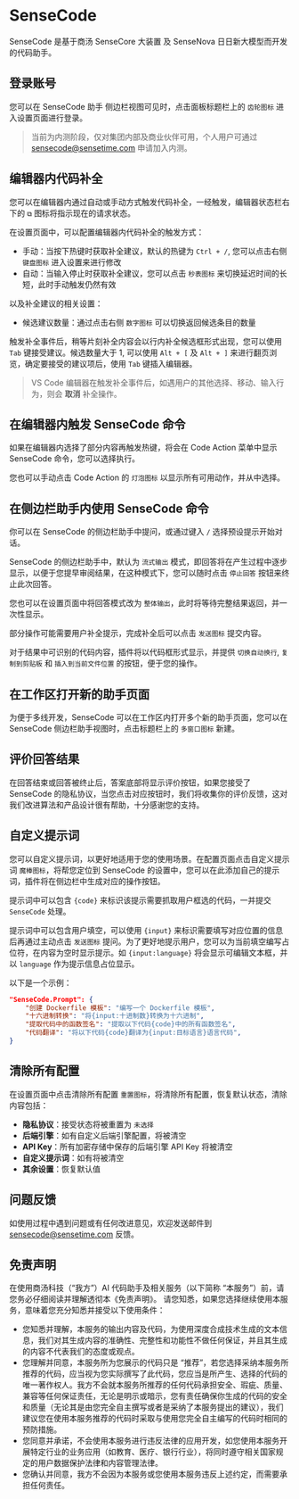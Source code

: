 # SenseCode

SenseCode 是基于商汤 SenseCore 大装置 及 SenseNova 日日新大模型而开发的代码助手。

## 登录账号

您可以在 SenseCode 助手 侧边栏视图可见时，点击面板标题栏上的 `齿轮图标` 进入设置页面进行登录。

> 当前为内测阶段，仅对集团内部及商业伙伴可用，个人用户可通过 <sensecode@sensetime.com> 申请加入内测。

## 编辑器内代码补全

您可以在编辑器内通过自动或手动方式触发代码补全，一经触发，编辑器状态栏右下的 `⧉` 图标将指示现在的请求状态。

在设置页面中，可以配置编辑器内代码补全的触发方式：

* 手动：当按下热键时获取补全建议，默认的热键为 `Ctrl + /`, 您可以点击右侧 `键盘图标` 进入设置来进行修改
* 自动：当输入停止时获取补全建议，您可以点击 `秒表图标` 来切换延迟时间的长短，此时手动触发仍然有效

以及补全建议的相关设置：

* 候选建议数量：通过点击右侧 `数字图标` 可以切换返回候选条目的数量

触发补全事件后，稍等片刻补全内容会以行内补全候选框形式出现，您可以使用 `Tab` 键接受建议。候选数量大于 1, 可以使用 `Alt + [` 及 `Alt + ]` 来进行翻页浏览，确定要接受的建议项后，使用 `Tab` 键插入编辑器。

> VS Code 编辑器在触发补全事件后，如遇用户的其他选择、移动、输入行为，则会 **取消** 补全操作。

## 在编辑器内触发 SenseCode 命令

如果在编辑器内选择了部分内容再触发热键，将会在 Code Action 菜单中显示 SenseCode 命令，您可以选择执行。

您也可以手动点击 Code Action 的 `灯泡图标` 以显示所有可用动作，并从中选择。

## 在侧边栏助手内使用 SenseCode 命令

你可以在 SenseCode 的侧边栏助手中提问，或通过键入 `/` 选择预设提示开始对话。

SenseCode 的侧边栏助手中，默认为 `流式输出` 模式，即回答将在产生过程中逐步显示，以便于您提早审阅结果，在这种模式下，您可以随时点击 `停止回答` 按钮来终止此次回答。

您也可以在设置页面中将回答模式改为 `整体输出`，此时将等待完整结果返回，并一次性显示。

部分操作可能需要用户补全提示，完成补全后可以点击 `发送图标` 提交内容。

对于结果中可识别的代码内容，插件将以代码框形式显示，并提供 `切换自动换行`, `复制到剪贴板` 和 `插入到当前文件位置` 的按钮，便于您的操作。

## 在工作区打开新的助手页面

为便于多线开发，SenseCode 可以在工作区内打开多个新的助手页面，您可以在 SenseCode 侧边栏助手视图时，点击标题栏上的 `多窗口图标` 新建。

## 评价回答结果

在回答结束或回答被终止后，答案底部将显示评价按钮，如果您接受了 SenseCode 的隐私协议，当您点击对应按钮时，我们将收集你的评价反馈，这对我们改进算法和产品设计很有帮助，十分感谢您的支持。

## 自定义提示词

您可以自定义提示词，以更好地适用于您的使用场景。在配置页面点击自定义提示词 `魔棒图标`，将帮您定位到 SenseCode 的设置中，您可以在此添加自己的提示词，插件将在侧边栏中生成对应的操作按钮。

提示词中可以包含 `{code}` 来标识该提示需要抓取用户框选的代码，一并提交 `SenseCode` 处理。

提示词中可以包含用户填空，可以使用 `{input}` 来标识需要填写对应位置的信息后再通过主动点击 `发送图标` 提问。为了更好地提示用户，您可以为当前填空编写占位符，在内容为空时显示提示。如 `{input:language}` 将会显示可编辑文本框，并以 `language` 作为提示信息占位显示。

以下是一个示例：

```json
"SenseCode.Prompt": {
    "创建 Dockerfile 模板": "编写一个 Dockerfile 模板",
    "十六进制转换": "将{input:十进制数}转换为十六进制",
    "提取代码中的函数签名": "提取以下代码{code}中的所有函数签名",
    "代码翻译": "将以下代码{code}翻译为{input:目标语言}语言代码",
}
```

## 清除所有配置

在设置页面中点击清除所有配置 `重置图标`，将清除所有配置，恢复默认状态，清除内容包括：

* **隐私协议**：接受状态将被重置为 `未选择`
* **后端引擎**：如有自定义后端引擎配置，将被清空
* **API Key**：所有加密存储中保存的后端引擎 API Key 将被清空
* **自定义提示词**：如有将被清空
* **其余设置**：恢复默认值

## 问题反馈

如使用过程中遇到问题或有任何改进意见，欢迎发送邮件到 <sensecode@sensetime.com> 反馈。

## 免责声明

在使用商汤科技（“我方”）AI 代码助手及相关服务（以下简称 “本服务”）前，请您务必仔细阅读并理解透彻本《免责声明》。 请您知悉，如果您选择继续使用本服务，意味着您充分知悉并接受以下使用条件：

* 您知悉并理解，本服务的输出内容及代码，为使用深度合成技术生成的文本信息，我们对其生成内容的准确性、完整性和功能性不做任何保证，并且其生成的内容不代表我们的态度或观点。
* 您理解并同意，本服务所为您展示的代码只是 “推荐”，若您选择采纳本服务所推荐的代码，应当视为您实际撰写了此代码，您应当是所产生、选择的代码的唯一著作权人。我方不会就本服务所推荐的任何代码承担安全、瑕疵、质量、兼容等任何保证责任，无论是明示或暗示，您有责任确保你生成的代码的安全和质量（无论其是由您完全自主撰写或者是采纳了本服务提出的建议），我们建议您在使用本服务推荐的代码时采取与使用您完全自主编写的代码时相同的预防措施。
* 您同意并承诺，不会使用本服务进行违反法律的应用开发，如您使用本服务开展特定行业的业务应用（如教育、医疗、银行行业），将同时遵守相关国家规定的用户数据保护法律和内容管理法律。
* 您确认并同意，我方不会因为本服务或您使用本服务违反上述约定，而需要承担任何责任。
